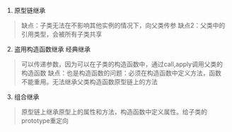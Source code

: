 1. 原型链继承
> 缺点：子类无法在不影响其他实例的情况下，向父类传参
> 缺点2：父类中的引用类型，会被所有子类共享

2. 盗用构造函数继承 经典继承
> 可以传递参数，因为可以在子类的构造函数中，通过call,apply调用父类的构造函数
> 缺点：也是构造函数的问题：必须在构造函数中定义方法，函数不能重用。无法继承父类构造函数原型链上的方法

3. 组合继承
> 原型链上继承原型上的属性和方法，构造函数中定义属性。给子类的prototype重定向